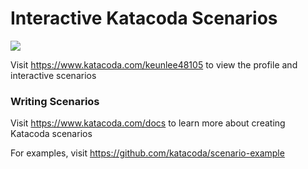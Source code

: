 # Interactive Katacoda Scenarios

[![](http://shields.katacoda.com/katacoda/keunlee48105/count.svg)](https://www.katacoda.com/keunlee48105 "Get your profile on Katacoda.com")

Visit https://www.katacoda.com/keunlee48105 to view the profile and interactive scenarios

### Writing Scenarios
Visit https://www.katacoda.com/docs to learn more about creating Katacoda scenarios

For examples, visit https://github.com/katacoda/scenario-example
